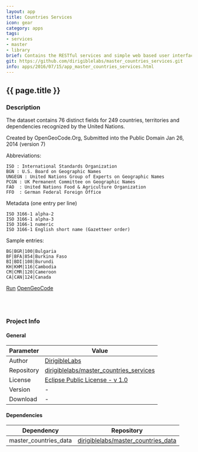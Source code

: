 ```yaml
---
layout: app
title: Countries Services
icon: gear
category: apps
tags:
- services
- master
- library
brief: Contains the RESTful services and simple web based user interface for countries (ISO3166) - name, codes A2, A3, numeric - opengeocode.org    
git: https://github.com/dirigiblelabs/master_countries_services.git
info: apps/2016/07/15/app_master_countries_services.html
---
```


{{ page.title }}
---


### Description

The dataset contains 76 distinct fields for 249 countries, territories and dependencies recognized by the United Nations.

Created by OpenGeoCode.Org, Submitted into the Public Domain Jan 26, 2014 (version 7)

Abbreviations:

	ISO : International Standards Organization
	BGN : U.S. Board on Geographic Names
	UNGEGN : United Nations Group of Experts on Geographic Names
	PCGN : UK Permanent Committee on Geographic Names
	FAO  : United Nations Food & Agriculture Organization
	FFO  : German Federal Foreign Office

Metadata (one entry per line)
	
	ISO 3166-1 alpha-2
	ISO 3166-1 alpha-3
	ISO 3166-1 numeric
	ISO 3166-1 English short name (Gazetteer order) 


Sample entries:

	BG|BGR|100|Bulgaria
	BF|BFA|854|Burkina Faso
	BI|BDI|108|Burundi
	KH|KHM|116|Cambodia
	CM|CMR|120|Cameroon
	CA|CAN|124|Canada



<div class="btn-toolbar pull-left">
	<a class="btn btn-warning" href="http://dirigible.eclipse.org/services/ui/anonymous.html?git={{ page.git }}.git">Run</a>
	<a class="btn btn-info" href="http://www.opengeocode.org/download/countrynames.txt">OpenGeoCode</a>
</div>

<br><br>

### Project Info

#### General

Parameter     | Value 
------------ | ----------- 
Author     | [DirigibleLabs](https://github.com/dirigiblelabs)
Repository | [dirigiblelabs/master_countries_services](https://github.com/dirigiblelabs/master_countries_services)
License    | [Eclipse Public License - v 1.0](https://www.eclipse.org/legal/epl-v10.html)
Version    | -
Download   | -


#### Dependencies

Dependency   | Repository 
------------ | ----------- 
master_countries_data | [dirigiblelabs/master_countries_data](https://github.com/dirigiblelabs/master_countries_data)

<br><br>